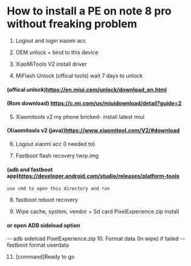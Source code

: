 # How to install a PE on note 8 pro without freaking problem

1.  Logout and login xiaomi acc

2.  OEM unlock + bind to this device

3.  XiaoMiTools V2 install driver

4.  MiFlash Unlock (offical tools) wait 7 days to unlock
#### (offical unlock)https://en.miui.com/unlock/download_en.html
#### (Rom download) https://c.mi.com/us/miuidownload/detail?guide=2
5.  Xiaomitools v2 my phone bricked- install latest miui
#### (Xiaomitools v2 (java))https://www.xiaomitool.com/V2/#download
6.  Logout xiaomi acc (I needed to)

7.  Fastboot flash recovery twrp.img
#### (adb and fastboot app)https://developer.android.com/studio/releases/platform-tools
    use cmd to open this directory and run
8.  fastboot reboot recovery

9.  Wipe cache, system, vendor + Sd card PixelExperience.zip install
#### or open ADB sideload option
   -- adb sideload PixelExperience.zip
10. Format data (In wipe) if failed \-- fastboot format userdata

11. [command]Ready to go
